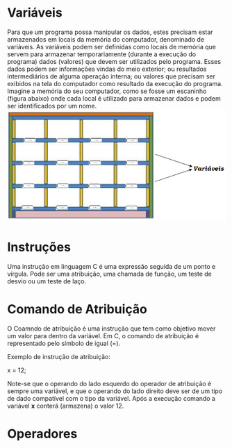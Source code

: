 # Variáveis
Para que um programa possa manipular os dados, estes precisam estar armazenados em locais da memória do computador, denominado de <striong>variáveis</strong>. As variáveis podem ser definidas como locais de memória que servem para armazenar temporariamente (durante a execução do programa) dados (valores) que devem ser utilizados pelo programa. Esses dados podem ser informações vindas do meio exterior; ou resultados intermediários de alguma operação interna; ou valores que precisam ser exibidos na tela do computador como resultado da execução do programa. 
Imagine a memória do seu computador, como se fosse um escaninho (figura abaixo) onde cada local é utilizado para armazenar dados e podem ser identificados por um nome. 
![gavetas](/markdowns/gavetas.png)

# Instruções 
 Uma instrução em linguagem C é uma expressão seguida de um ponto e vírgula. Pode ser uma atribuição, uma chamada de função, um teste de desvio ou um teste de laço.
 
# Comando de Atribuição 
O Coamndo de atribuição é uma instrução que tem como objetivo mover um valor para dentro da variável. Em C, o comando de atribuição é representado pelo símbolo de igual (=).

Exemplo de instrução de atribuição:       

x = 12;

Note-se que o operando do lado esquerdo do operador de atribuição é sempre uma variável, e que o operando do lado direito deve ser de um tipo de dado compatível com o tipo da variável. Após a execução comando a variável <strong>x</strong> conterá (armazena) o valor 12.

 
# Operadores
